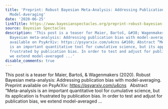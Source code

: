 ```yaml
---
title: 'Preprint: Robust Bayesian Meta-Analysis: Addressing Publication Bias with
  Model-Averaging'
date: '2020-06-25'
linkTitle: https://www.bayesianspectacles.org/preprint-robust-bayesian-meta-analysis-addressing-publication-bias-with-model-averaging/
source: Bayesian Spectacles
description: 'This post is a teaser for Maier, Bartoš, &#38; Wagenmakers (2020). Robust
  Bayesian meta-analysis: Addressing publication bias with model-averaging. Preprint
  available on PsyArXiv: https://psyarxiv.com/u4cns &#160; Abstract “Meta-analysis
  is an important quantitative tool for cumulative science, but its application is
  frustrated by publication bias. In order to test and adjust for publication bias,
  we extend model-averaged ...'
disable_comments: true
---
```

This post is a teaser for Maier, Bartoš, &#38; Wagenmakers (2020). Robust Bayesian meta-analysis: Addressing publication bias with model-averaging. Preprint available on PsyArXiv: https://psyarxiv.com/u4cns &#160; Abstract “Meta-analysis is an important quantitative tool for cumulative science, but its application is frustrated by publication bias. In order to test and adjust for publication bias, we extend model-averaged ...